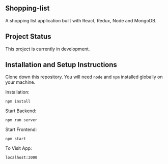 ## Shopping-list

A shopping list application built with React, Redux, Node and MongoDB.

## Project Status

This project is currently in development.

## Installation and Setup Instructions

Clone down this repository. You will need `node` and `npm` installed globally on your machine.

Installation:

`npm install`

Start Backend:

`npm run server`

Start Frontend:

`npm start`

To Visit App:

`localhost:3000`

